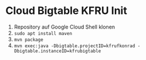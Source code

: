 # Cloud Bigtable KFRU Init

1. Repository auf Google Cloud Shell klonen
2. ```sudo apt install maven```
3. ```mvn package```
4. ```mvn exec:java -Dbigtable.projectID=kfrufkonrad -Dbigtable.instanceID=kfrubigtable```
